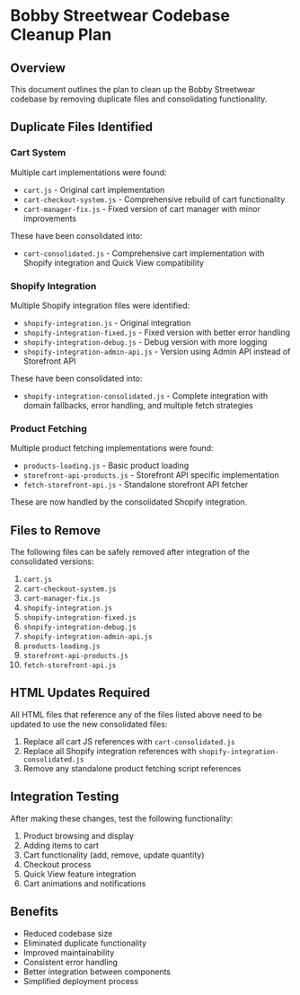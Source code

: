 # Bobby Streetwear Codebase Cleanup Plan

## Overview
This document outlines the plan to clean up the Bobby Streetwear codebase by removing duplicate files and consolidating functionality.

## Duplicate Files Identified

### Cart System
Multiple cart implementations were found:
- `cart.js` - Original cart implementation
- `cart-checkout-system.js` - Comprehensive rebuild of cart functionality
- `cart-manager-fix.js` - Fixed version of cart manager with minor improvements

These have been consolidated into:
- `cart-consolidated.js` - Comprehensive cart implementation with Shopify integration and Quick View compatibility

### Shopify Integration
Multiple Shopify integration files were identified:
- `shopify-integration.js` - Original integration
- `shopify-integration-fixed.js` - Fixed version with better error handling
- `shopify-integration-debug.js` - Debug version with more logging
- `shopify-integration-admin-api.js` - Version using Admin API instead of Storefront API

These have been consolidated into:
- `shopify-integration-consolidated.js` - Complete integration with domain fallbacks, error handling, and multiple fetch strategies

### Product Fetching
Multiple product fetching implementations were found:
- `products-loading.js` - Basic product loading
- `storefront-api-products.js` - Storefront API specific implementation
- `fetch-storefront-api.js` - Standalone storefront API fetcher

These are now handled by the consolidated Shopify integration.

## Files to Remove
The following files can be safely removed after integration of the consolidated versions:

1. `cart.js`
2. `cart-checkout-system.js` 
3. `cart-manager-fix.js`
4. `shopify-integration.js`
5. `shopify-integration-fixed.js`
6. `shopify-integration-debug.js`
7. `shopify-integration-admin-api.js`
8. `products-loading.js`
9. `storefront-api-products.js`
10. `fetch-storefront-api.js`

## HTML Updates Required
All HTML files that reference any of the files listed above need to be updated to use the new consolidated files:

1. Replace all cart JS references with `cart-consolidated.js`
2. Replace all Shopify integration references with `shopify-integration-consolidated.js`
3. Remove any standalone product fetching script references

## Integration Testing
After making these changes, test the following functionality:
1. Product browsing and display
2. Adding items to cart
3. Cart functionality (add, remove, update quantity)
4. Checkout process
5. Quick View feature integration
6. Cart animations and notifications

## Benefits
- Reduced codebase size
- Eliminated duplicate functionality
- Improved maintainability
- Consistent error handling
- Better integration between components
- Simplified deployment process